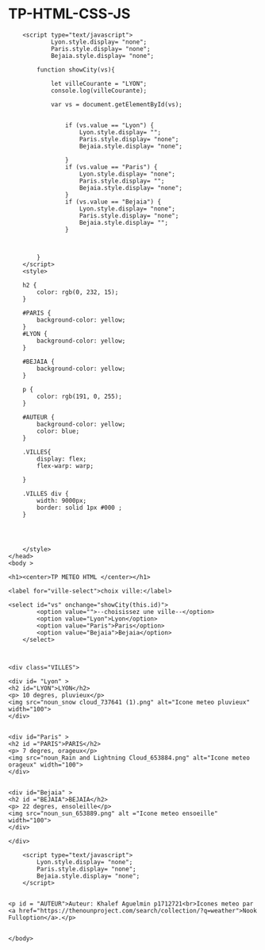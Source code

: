 # TP-HTML-CSS-JS
<!DOCTYPE html>
<html>
    <head>
        <meta charset="utf-8">
        <title>TP1 METEO HTML</title>

		<script type="text/javascript">
		        Lyon.style.display= "none";
		        Paris.style.display= "none"; 
		        Bejaia.style.display= "none";
	
		    function showCity(vs){
		         
		        let villeCourante = "LYON";
		        console.log(villeCourante);
		        
		        var vs = document.getElementById(vs);
	
		        
					if (vs.value == "Lyon") { 
						Lyon.style.display= "";
						Paris.style.display= "none"; 
						Bejaia.style.display= "none";  

					}
					if (vs.value == "Paris") { 
					    Lyon.style.display= "none";
					    Paris.style.display= ""; 
					    Bejaia.style.display= "none"; 
					}
					if (vs.value == "Bejaia") { 
					    Lyon.style.display= "none";
					    Paris.style.display= "none"; 
					    Bejaia.style.display= ""; 
					}
				
					
				
			}
		</script> 
        <style>
        
        h2 {
            color: rgb(0, 232, 15);
        }  
        
        #PARIS {
            background-color: yellow;
        }
		#LYON {
            background-color: yellow;
        }

		#BEJAIA {
            background-color: yellow;
        }
        
        p {
            color: rgb(191, 0, 255);
        }

		#AUTEUR {
            background-color: yellow;
			color: blue;
        }

		.VILLES{
            display: flex;
			flex-warp: warp;
		
        }

		.VILLES div {
			width: 9000px;
            border: solid 1px #000 ;
        }
        

       
        
        </style>
    </head>
    <body >

    <h1><center>TP METEO HTML </center></h1>

	<label for="ville-select">choix ville:</label>

	<select id="vs" onchange="showCity(this.id)">
			<option value="">--choisissez une ville--</option>
			<option value="Lyon">Lyon</option>
			<option value="Paris">Paris</option>
			<option value="Bejaia">Bejaia</option>
		</select>

	
	
	<div class="VILLES">

    <div id= "Lyon" >
    <h2 id="LYON">LYON</h2>
    <p> 10 degres, pluvieux</p>
	<img src="noun_snow cloud_737641 (1).png" alt="Icone meteo pluvieux"  width="100">
    </div>


	<div id="Paris" >
    <h2 id ="PARIS">PARIS</h2>
    <p> 7 degres, orageux</p>
	<img src="noun_Rain and Lightning Cloud_653884.png" alt="Icone meteo orageux" width="100">
	</div>


	<div id="Bejaia" >
	<h2 id ="BEJAIA">BEJAIA</h2>
    <p> 22 degres, ensoleille</p>
	<img src="noun_sun_653889.png" alt ="Icone meteo ensoeille"  width="100">
    </div>

	</div>

        <script type="text/javascript">
            Lyon.style.display= "none";
            Paris.style.display= "none"; 
            Bejaia.style.display= "none";
        </script>


    <p id = "AUTEUR">Auteur: Khalef Aguelmin p1712721<br>Icones meteo par <a href="https://thenounproject.com/search/collection/?q=weather">Nook Fulloption</a>.</p>
   
    
    </body>
</html>
